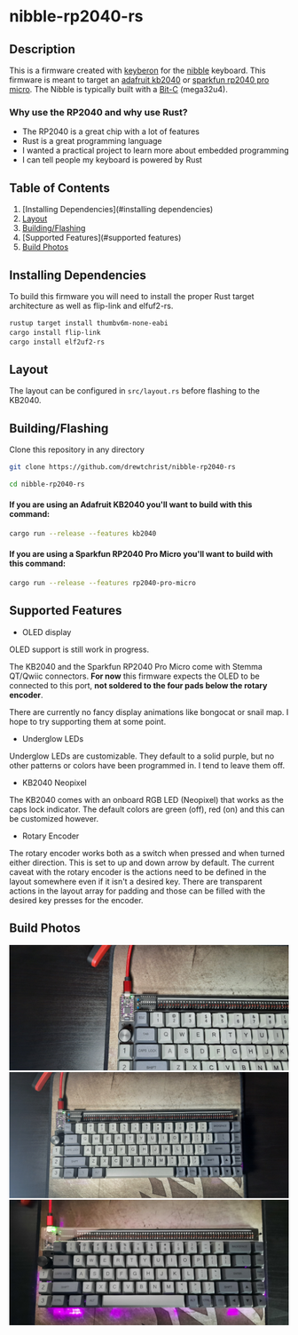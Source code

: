 # nibble-rp2040-rs

## Description
This is a firmware created with [keyberon](https://github.com/TeXitoi/keyberon) for the [nibble](https://nullbits.co/nibble) keyboard. This firmware is meant to 
target an [adafruit kb2040](https://www.adafruit.com/product/5302) or [sparkfun rp2040 pro micro](https://www.sparkfun.com/products/18288).
The Nibble is typically built with a [Bit-C](https://nullbits.co/bit-c/) (mega32u4). 

### Why use the RP2040 and why use Rust?
* The RP2040 is a great chip with a lot of features
* Rust is a great programming language
* I wanted a practical project to learn more about embedded programming
* I can tell people my keyboard is powered by Rust

## Table of Contents

1. [Installing Dependencies](#installing dependencies)
2. [Layout](#layout)
3. [Building/Flashing](#building/flashing)
4. [Supported Features](#supported features)
5. [Build Photos](#buildphotos)

## Installing Dependencies
To build this firmware you will need to install the proper Rust target architecture
as well as flip-link and elfuf2-rs.

```bash
rustup target install thumbv6m-none-eabi
cargo install flip-link
cargo install elf2uf2-rs
```

## Layout
The layout can be configured in `src/layout.rs` before flashing to the KB2040.

## Building/Flashing
Clone this repository in any directory
```bash
git clone https://github.com/drewtchrist/nibble-rp2040-rs
```

```bash
cd nibble-rp2040-rs
```
#### If you are using an Adafruit KB2040 you'll want to build with this command:
```bash
cargo run --release --features kb2040
```

#### If you are using a Sparkfun RP2040 Pro Micro you'll want to build with this command:
```bash
cargo run --release --features rp2040-pro-micro
```

## Supported Features 
* OLED display

OLED support is still work in progress.

The KB2040 and the Sparkfun RP2040 Pro Micro come with Stemma QT/Qwiic connectors. **For now** this firmware expects
the OLED to be connected to this port, **not soldered to the four pads below the rotary encoder**.

There are currently no fancy display animations like bongocat or snail map. I hope to try
supporting them at some point. 

* Underglow LEDs 

Underglow LEDs are customizable. They default to a solid purple, but no other patterns or
colors have been programmed in. I tend to leave them off.

* KB2040 Neopixel 

The KB2040 comes with an onboard RGB LED (Neopixel) that works as the caps lock indicator.
The default colors are green (off), red (on) and this can be customized however. 

* Rotary Encoder 

The rotary encoder works both as a switch when pressed and when turned either direction. This is
set to up and down arrow by default. The current caveat with the rotary encoder is the actions need
to be defined in the layout somewhere even if it isn't a desired key. There are transparent actions 
in the layout array for padding and those can be filled with the desired key presses for the encoder.


## Build Photos
![KB2040 Close Up](/images/kb2040.jpg?raw=true)
![Keyboard without lights](/images/no_under_light.jpg?raw=true)
![Keyboard with lights](/images/under_light.jpg?raw=true)

